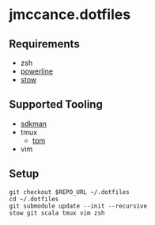 jmccance.dotfiles
=================

## Requirements

- zsh
- [powerline](https://github.com/powerline/powerline)
- [stow](https://www.gnu.org/software/stow/)

## Supported Tooling

- [sdkman](http://sdkman.io/)
- tmux
  - [tpm](https://github.com/tmux-plugins/tpm)
- vim

## Setup

```
git checkout $REPO_URL ~/.dotfiles
cd ~/.dotfiles
git submodule update --init --recursive
stow git scala tmux vim zsh
```
